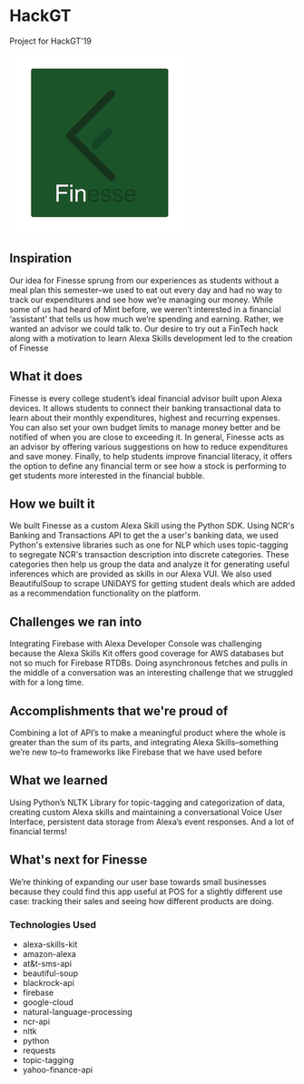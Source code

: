 # HackGT
Project for HackGT'19

![Finesse](/logo.png)

## Inspiration
Our idea for Finesse sprung from our experiences as students without a meal plan this semester–we used to eat out every day and had no way to track our expenditures and see how we’re managing our money. While some of us had heard of Mint before, we weren’t interested in a financial ‘assistant’ that tells us how much we’re spending and earning. Rather, we wanted an advisor we could talk to. Our desire to try out a FinTech hack along with a motivation to learn Alexa Skills development led to the creation of Finesse

## What it does
Finesse is every college student’s ideal financial advisor built upon Alexa devices. It allows students to connect their banking transactional data to learn about their monthly expenditures, highest and recurring expenses. You can also set your own budget limits to manage money better and be notified of when you are close to exceeding it. In general, Finesse acts as an advisor by offering various suggestions on how to reduce expenditures and save money. Finally, to help students improve financial literacy, it offers the option to define any financial term or see how a stock is performing to get students more interested in the financial bubble.

## How we built it
We built Finesse as a custom Alexa Skill using the Python SDK. Using NCR's Banking and Transactions API to get the a user's banking data, we used Python's extensive libraries such as one for NLP which uses topic-tagging to segregate NCR's transaction description into discrete categories. These categories then help us group the data and analyze it for generating useful inferences which are provided as skills in our Alexa VUI. We also used BeautifulSoup to scrape UNiDAYS for getting student deals which are added as a recommendation functionality on the platform.

## Challenges we ran into
Integrating Firebase with Alexa Developer Console was challenging because the Alexa Skills Kit offers good coverage for AWS databases but not so much for Firebase RTDBs. Doing asynchronous fetches and pulls in the middle of a conversation was an interesting challenge that we struggled with for a long time.

## Accomplishments that we're proud of
Combining a lot of API’s to make a meaningful product where the whole is greater than the sum of its parts, and integrating Alexa Skills–something we’re new to–to frameworks like Firebase that we have used before

## What we learned
Using Python’s NLTK Library for topic-tagging and categorization of data, creating custom Alexa skills and maintaining a conversational Voice User Interface, persistent data storage from Alexa’s event responses. And a lot of financial terms!

## What's next for Finesse
We’re thinking of expanding our user base towards small businesses because they could find this app useful at POS for a slightly different use case: tracking their sales and seeing how different products are doing.

### Technologies Used
  * alexa-skills-kit
  * amazon-alexa
  * at&t-sms-api
  * beautiful-soup
  * blackrock-api
  * firebase
  * google-cloud
  * natural-language-processing
  * ncr-api
  * nltk
  * python
  * requests
  * topic-tagging
  * yahoo-finance-api
